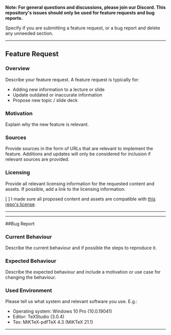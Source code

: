 **Note: For general questions and discussions, please join our Discord. This repository's issues should only be used for feature requests and bug reports.**

Specify if you are submitting a feature request, or a bug report and delete any unneeded section.

---
## Feature Request

### Overview
Describe your feature request. A feature request is typically for:
* Adding new information to a lecture or slide
* Update outdated or inaccurate information
* Propose new topic / slide deck

### Motivation
Explain why the new feature is relevant.

### Sources
Provide sources in the form of URLs that are relevant to implement the feature.
Additions and updates will only be considered for inclusion if relevant sources are provided.

### Licensing
Provide all relevant licensing information for the requested content and assets.
If possible, add a link to the licensing information.

[ ] I made sure all proposed content and assets are compatible with [this repo's license](../LICENSE.txt).

---

---
##Bug Report

### Current Behaviour
Describe the current behaviour and if possible the steps to reproduce it.

### Expected Behaviour
Describe the expected behaviour and include a motivation or use case for changing the behaviour.

### Used Environment
Please tell us what system and relevant software you use. E.g.:
* Operating system: Windows 10 Pro (10.0.19041)
* Editor: TeXStudio (3.0.4)
* Tex: MiKTeX-pdfTeX 4.3 (MiKTeX 21.1)

---
